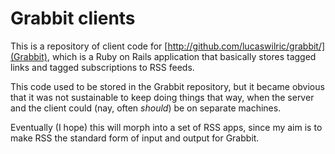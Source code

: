 Grabbit clients
=========

This is a repository of client code for [http://github.com/lucaswilric/grabbit/](Grabbit), which is a Ruby on Rails application that basically stores tagged links and tagged subscriptions to RSS feeds.

This code used to be stored in the Grabbit repository, but it became obvious that it was not sustainable to keep doing things that way, when the server and the client could (nay, often *should*) be on separate machines.

Eventually (I hope) this will morph into a set of RSS apps, since my aim is to make RSS the standard form of input and output for Grabbit.
